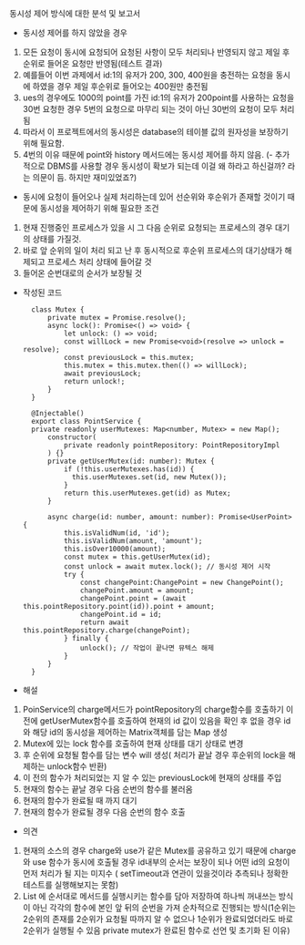 동시성 제어 방식에 대한 분석 및 보고서

* 동시성 제어를 하지 않았을 경우
 1. 모든 요청이 동시에 요청되어 요청된 사항이 모두 처리되나 반영되지 않고 제일 후순위로 들어온 요청만 반영됨(테스트 결과)
 2. 예를들어 이번 과제에서 id:1의 유저가 200, 300, 400원을 충전하는 요청을 동시에 하였을 경우 제일 후순위로 들어오는 400원만 충전됨
 3. ues의 경우에도 1000의 point를 가진 id:1의 유저가 200point를 사용하는 요청을 30번 요청한 경우 5번의 요청으로 마무리 되는 것이 아닌 30번의 요청이 모두 처리됨
 4. 따라서 이 프로젝트에서의 동시성은 database의 테이블 값의 원자성을 보장하기 위해 필요함.
 5. 4번의 이유 때문에 point와 history 메서드에는 동시성 제어를 하지 않음.
   (- 추가적으로 DBMS를 사용할 경우 동시성이 확보가 되는데 이걸 왜 하라고 하신걸까? 라는 의문이 듬. 하지만 재미있었죠?)

* 동시에 요청이 들어오나 실제 처리하는데 있어 선순위와 후순위가 존재할 것이기 때문에 동시성을 제어하기 위해 필요한 조건
 1. 현재 진행중인 프로세스가 있을 시 그 다음 순위로 요청되는 프로세스의 경우 대기의 상태를 가질것.
 2. 바로 앞 순위의 일이 처리 되고 난 후 동시적으로 후순위 프로세스의 대기상태가 해제되고 프로세스 처리 상태에 들어갈 것
 3. 들어온 순번대로의 순서가 보장될 것

* 작성된 코드

        
        class Mutex {
        	private mutex = Promise.resolve();
        	async lock(): Promise<() => void> {
        		let unlock: () => void;
        		const willLock = new Promise<void>(resolve => unlock = resolve);
        		const previousLock = this.mutex;
        		this.mutex = this.mutex.then(() => willLock);
        		await previousLock;
        		return unlock!;
        	}
        }

        @Injectable()
        export class PointService {
        private readonly userMutexes: Map<number, Mutex> = new Map();
        	constructor(
        		private readonly pointRepository: PointRepositoryImpl
        	) {}
        	private getUserMutex(id: number): Mutex {
        		if (!this.userMutexes.has(id)) {
        		  this.userMutexes.set(id, new Mutex());
        		}
        		return this.userMutexes.get(id) as Mutex;
        	}

        	async charge(id: number, amount: number): Promise<UserPoint> {
        		this.isValidNum(id, 'id');
        		this.isValidNum(amount, 'amount');
        		this.isOver10000(amount);
        		const mutex = this.getUserMutex(id);
        		const unlock = await mutex.lock(); // 동시성 제어 시작
        		try {
        			const changePoint:ChangePoint = new ChangePoint();
        			changePoint.amount = amount;
        			changePoint.point = (await this.pointRepository.point(id)).point + amount;
        			changePoint.id = id;
        			return await this.pointRepository.charge(changePoint);
        		} finally {
        			unlock(); // 작업이 끝나면 뮤텍스 해제
        		}
        	}
        }

* 해설
 1. PoinService의 charge메서드가 pointRepository의 charge함수를 호출하기 이전에
    getUserMutex함수를 호출하여 현재의 id 값이 있음을 확인 후 없을 경우 id와 해당 id의 동시성을 제어하는 Matrix객체를 담는 Map 생성
 2. Mutex에 있는 lock 함수를 호출하여 현재 상태를 대기 상태로 변경
 3. 후 순위에 요청될 함수를 담는 변수 will 생성( 처리가 끝날 경우 후순위의 lock을 해제하는 unlock함수 반환)
 4. 이 전의 함수가 처리되었는 지 알 수 있는 previousLock에 현재의 상태를 주입
 5. 현재의 함수는 끝날 경우 다음 순번의 함수를 불러옴
 6. 현재의 함수가 완료될 때 까지 대기
 7. 현재의 함수가 완료될 경우 다음 순번의 함수 호출

* 의견
 1. 현재의 소스의 경우 charge와 use가 같은 Mutex를 공유하고 있기 때문에 charge 와 use 함수가 동시에 호출될 경우
    id내부의 순서는 보장이 되나 어떤 id의 요청이 먼저 처리가 될 지는 미지수 ( setTimeout과 연관이 있을것이라 추측되나 정확한 테스트를 실행해보지는 못함)
 2. List 에 순서대로 메서드를 실행시키는 함수를 담아 저장하여 하나씩 꺼내쓰는 방식이 아닌 각각의 함수에 본인 앞 뒤의 순번을 가져 순차적으로 진행되는 방식(1순위는 2순위의 존재를 2순위가 요청될 따까지 알 수 없으나 1순위가 완료되었더라도 바로 2순위가 실행될 수 있음 private mutex가 완료된 함수로 선언 및 초기화 된 이유)
